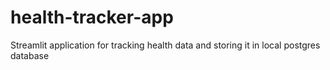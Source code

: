 # health-tracker-app
Streamlit application for tracking health data and storing it in local postgres database
